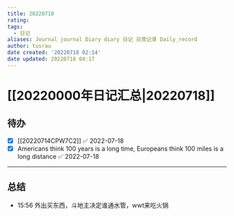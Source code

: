 ```yaml
---
title: 20220718
rating:
tags:
  - 日记
aliases: Journal journal Diary diary 日记 日常记录 Daily_record
author: tusrau
date created: '20220718 02:14'
date updated: 20220718 04:17
---
```


# [[20220000年日记汇总|20220718]]

## 待办

- [x] [[20220714CPW7C2]] ✅ 2022-07-18
- [x] Americans think 100 years is a long time, Europeans think 100 miles is a long distance ✅ 2022-07-18

---

## 总结
- 15:56 外出买东西，斗地主决定谁通水管，wwt来吃火锅